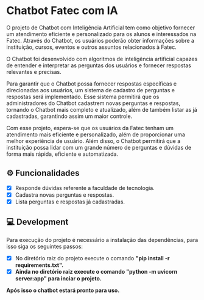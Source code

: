 # Chatbot Fatec com IA

O projeto de Chatbot com Inteligência Artificial tem como objetivo fornecer um atendimento eficiente e personalizado para os alunos e interessados na Fatec. Através do Chatbot, os usuários poderão obter informações sobre a instituição, cursos, eventos e outros assuntos relacionados à Fatec.

O Chatbot foi desenvolvido com algoritmos de inteligência artificial capazes de entender e interpretar as perguntas dos usuários e fornecer respostas relevantes e precisas.

Para garantir que o Chatbot possa fornecer respostas específicas e direcionadas aos usuários, um sistema de cadastro de perguntas e respostas será implementado. Esse sistema permitirá que os administradores do Chatbot cadastrem novas perguntas e respostas, tornando o Chatbot mais completo e atualizado, além de também listar as já cadastradas, garantindo assim um maior controle.

Com esse projeto, espera-se que os usuários da Fatec tenham um atendimento mais eficiente e personalizado, além de proporcionar uma melhor experiência de usuário. Além disso, o Chatbot permitirá que a instituição possa lidar com um grande número de perguntas e dúvidas de forma mais rápida, eficiente e automatizada.


## ⚙️ Funcionalidades

- [x] Responde dúvidas referente a faculdade de tecnologia.
- [x] Cadastra novas perguntas e respostas.
- [x] Lista perguntas e respostas já cadastradas.

## 💻 Development

Para execução do projeto é necessário a instalação das dependências, para isso siga os seguintes passos:

- [x] No diretório raiz do projeto execute o comando <b>"pip install -r requirements.txt"<b/>.
- [x] Ainda no diretório raiz execute o comando <b>"python -m uvicorn server:app"<b/> para inciar o projeto.

Após isso o chatbot estará pronto para uso.

